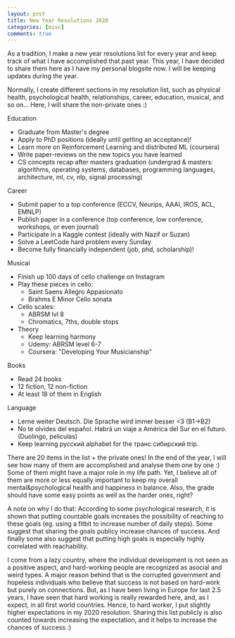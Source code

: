```yaml
---
layout: post
title: New Year Resolutions 2020  
categories: [misc]
comments: true
---
```


As a tradition, I make a new year resolutions list for every year and keep track of what I have accomplished that past year. This year, I have decided to share them here as I have my personal blogsite now. I will be keeping updates during the year.

Normally, I create different sections in my resolution list, such as physical health, psychological health, relationships, career, education, musical, and so on... Here, I will share the non-private ones :) 

Education
- Graduate from Master's degree
- Apply to PhD positions (ideally until getting an acceptance)!
- Learn more on Reinforcement Learning and distributed ML (coursera)
- Write paper-reviews on the new topics you have learned
- CS concepts recap after masters graduation (undergrad & masters: algorithms, operating systems, databases, programming languages, architecture, ml, cv, nlp, signal processing)

Career
- Submit paper to a top conference (ECCV, Neurips, AAAI, IROS, ACL, EMNLP)
- Publish paper in a conference (top conference, low conference, workshops, or even journal)
- Participate in a Kaggle contest (ideally with Nazif or Suzan)
- Solve a LeetCode hard problem every Sunday
- Become fully financially independent (job, phd, scholarship)!

Musical
- Finish up 100 days of cello challenge on Instagram
- Play these pieces in cello:
	- Saint Saens Allegro Appasionato 
	- Brahms E Minor Cello sonata
- Cello scales:
	- ABRSM lvl 8
	- Chromatics, 7ths, double stops
- Theory
	- Keep learning harmony
	- Udemy: ABRSM level 6-7 
	- Coursera: "Developing Your Musicianship"

Books
- Read 24 books
- 12 fiction, 12 non-fiction
- At least 18 of them in English

Language
- Lerne weiter Deutsch. Die Sprache wird immer besser <3 (B1->B2)
- No te olvides del español. Habrá un viaje a América del Sur en el futuro. (Duolingo, peliculas)
- Keep learning русский alphabet for the транс сибирский trip.

There are 20 items in the list + the private ones! In the end of the year, I will see how many of them are accomplished and analyse them one by one :) Some of them might have a major role in my life path. Yet, I believe all of them are more or less equally important to keep my overall mental&psychological health and happiness in balance. Also, the grade should have some easy points as well as the harder ones, right? 

A note on why I do that: According to some psychological research, it is shown that putting countable goals increases the possibility of reaching to these goals (eg. using a fitbit to increase number of daily steps). Some suggest that sharing the goals publicy increase chances of success. And finally some also suggest that putting high goals is especially highly correlated with reachability.

I come from a lazy country, where the individual development is not seen as a positive aspect, and hard-working people are recognized as asocial and weird types. A major reason behind that is the corrupted government and hopeless individuals who believe that success is not based on hard-work but purely on connections. But, as I have been living in Europe for last 2.5 years, I have seen that hard working is really rewarded here, and, as I expect, in all first world countries. Hence, to hard worker, I put slightly higher expectations in my 2020 resolution. Sharing this list publicly is also counted towards increasing the expectation, and it helps to increase the chances of success :)  




